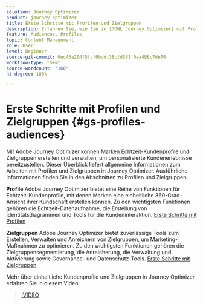 ```yaml
---
solution: Journey Optimizer
product: journey optimizer
title: Erste Schritte mit Profilen und Zielgruppen
description: Erfahren Sie, wie Sie in [!DNL Journey Optimizer] mit Profilen und Zielgruppen arbeiten.
feature: Audiences, Profiles
topic: Content Management
role: User
level: Beginner
source-git-commit: 0ec43a204f5fcf0bddf38cfd381f0ea496c7de70
workflow-type: tm+mt
source-wordcount: '160'
ht-degree: 100%

---
```



# Erste Schritte mit Profilen und Zielgruppen {#gs-profiles-audiences}

Mit Adobe Journey Optimizer können Marken Echtzeit-Kundenprofile und Zielgruppen erstellen und verwalten, um personalisierte Kundenerlebnisse bereitzustellen. Dieser Überblick liefert allgemeine Informationen zum Arbeiten mit Profilen und Zielgruppen in Journey Optimizer. Ausführliche Informationen finden Sie in den Abschnitten zu Profilen und Zielgruppen.

**Profile**
Adobe Journey Optimizer bietet eine Reihe von Funktionen für Echtzeit-Kundenprofile, mit denen Marken eine einheitliche 360-Grad-Ansicht ihrer Kundschaft erstellen können. Zu den wichtigsten Funktionen gehören die Echtzeit-Datenaufnahme, die Erstellung von Identitätsdiagrammen und Tools für die Kundeninteraktion. [Erste Schritte mit Profilen](get-started-profiles.md)

**Zielgruppen**
Adobe Journey Optimizer bietet zuverlässige Tools zum Erstellen, Verwalten und Anreichern von Zielgruppen, um Marketing-Maßnahmen zu optimieren. Zu den wichtigsten Funktionen gehören die Zielgruppensegmentierung, die Anreicherung, die Verwaltung und Aktivierung sowie Governance- und Datenschutz-Tools. [Erste Schritte mit Zielgruppen](about-audiences.md)

Mehr über einheitliche Kundenprofile und Zielgruppen in Journey Optimizer erfahren Sie in diesem Video:

>[!VIDEO](https://video.tv.adobe.com/v/3432671?quality=12)

